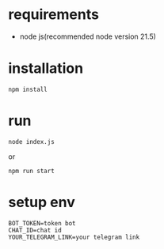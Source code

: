 # requirements

- node js(recommended node version 21.5)

# installation

```
npm install
```

# run

```
node index.js
```

or

```
npm run start
```

# setup env

```
BOT_TOKEN=token bot
CHAT_ID=chat id
YOUR_TELEGRAM_LINK=your telegram link
```
